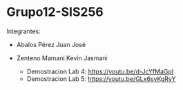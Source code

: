# Grupo12-SIS256
Integrantes:
- Abalos Pérez Juan José
- Zenteno Mamani Kevin Jasmani

  * Demostracion Lab 4: https://youtu.be/d-JcYfMaGpI
  * Demostracion Lab 5: https://youtu.be/GLx6syKgRyY
